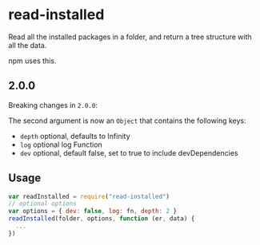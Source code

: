 # read-installed

Read all the installed packages in a folder, and return a tree
structure with all the data.

npm uses this.






















<extoc></extoc>

## 2.0.0

Breaking changes in `2.0.0`:

The second argument is now an `Object` that contains the following keys:

 * `depth` optional, defaults to Infinity
 * `log` optional log Function
 * `dev` optional, default false, set to true to include devDependencies

## Usage

```javascript
var readInstalled = require("read-installed")
// optional options
var options = { dev: false, log: fn, depth: 2 }
readInstalled(folder, options, function (er, data) {
  ...
})
```
